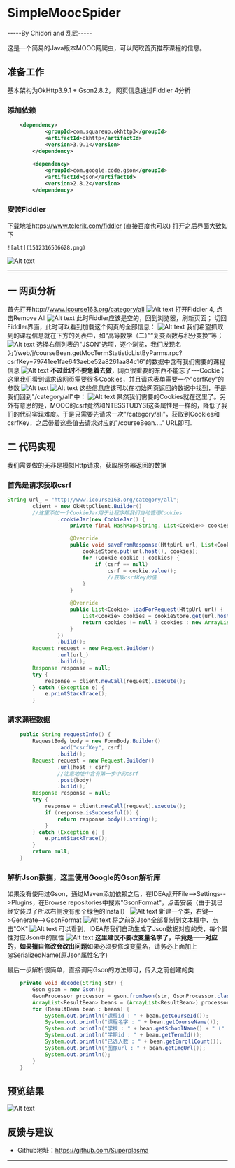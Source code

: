 # SimpleMoocSpider


-----By Chidori and 乱武-----

这是一个简易的Java版本MOOC网爬虫，可以爬取首页推荐课程的信息。



## 准备工作

基本架构为OkHttp3.9.1 + Gson2.8.2， 网页信息通过Fiddler 4分析

### 添加依赖
``` xml
	<dependency>
            <groupId>com.squareup.okhttp3</groupId>
            <artifactId>okhttp</artifactId>
            <version>3.9.1</version>
        </dependency>
        
        <dependency>
            <groupId>com.google.code.gson</groupId>
            <artifactId>gson</artifactId>
            <version>2.8.2</version>
        </dependency>
```
### 安装Fiddler

下载地址https://www.telerik.com/fiddler (直接百度也可以)
打开之后界面大致如下
```
![alt](1512316536628.png)
```
![Alt text](1512316536628.png)


----------

## 一 网页分析
首先打开http://www.icourse163.org/category/all
![Alt text](./1512316715141.png)
打开Fiddler 4, 点击Remove All
![Alt text](1512316849686.png)
此时Fiddler应该是空的，回到浏览器，刷新页面；
切回Fiddler界面，此时可以看到加载这个网页的全部信息：
![Alt text](1512316981464.png)
我们希望抓取到的课程信息就在下方的列表中，如“高等数学（二）”“复变函数与积分变换”等；
![Alt text](1512317050446.png)
选择右侧列表的"JSON"选项，逐个浏览，我们发现名为“/web/j/courseBean.getMocTermStatisticListByParms.rpc?csrfKey=79741ee1fae643aebe52a8261aa84c16”的数据中含有我们需要的课程信息
![Alt text](1512317204223.png)
**不过此时不要急着去做**，网页很重要的东西不能忘了---Cookie；这里我们看到请求该网页需要很多Cookies，并且请求表单需要一个"csrfKey"的参数
![Alt text](1512317588051.png)
![Alt text](1512317625537.png)
这些信息应该可以在初始网页返回的数据中找到，于是我们回到"/category/all"中：
![Alt text](1512317707063.png)
果然我们需要的Cookies就在这里了。另外有意思的是，MOOC的csrf竟然和NTESSTUDYSI这条属性是一样的，降低了我们的代码实现难度。于是只需要先请求一次"/category/all"，获取到Cookies和csrfKey，之后带着这些值去请求对应的"/courseBean...." URL即可.




## 二 代码实现

我们需要做的无非是模拟Http请求，获取服务器返回的数据
### 首先是请求获取csrf

    
``` java
String url_ = "http://www.icourse163.org/category/all";
        client = new OkHttpClient.Builder()
        //这里添加一个CookieJar用于让程序帮我们自动管理Cookies
                .cookieJar(new CookieJar() {
                    private final HashMap<String, List<Cookie>> cookieStore = new HashMap<>();

                    @Override
                    public void saveFromResponse(HttpUrl url, List<Cookie> cookies) {
                        cookieStore.put(url.host(), cookies);
                        for (Cookie cookie : cookies) {
                            if (csrf == null)
                                csrf = cookie.value();
                                //获取csrfKey的值
                        }
                    }

                    @Override
                    public List<Cookie> loadForRequest(HttpUrl url) {
                        List<Cookie> cookies = cookieStore.get(url.host());
                        return cookies != null ? cookies : new ArrayList<Cookie>();
                    }
                })
                .build();
        Request request = new Request.Builder()
                .url(url_)
                .build();
        Response response = null;
        try {
            response = client.newCall(request).execute();
        } catch (Exception e) {
            e.printStackTrace();
        }
```
### 请求课程数据
```java
    public String requestInfo() {
        RequestBody body = new FormBody.Builder()
                .add("csrfKey", csrf)
                .build();
        Request request = new Request.Builder()
                .url(host + csrf)
                //注意地址中含有第一步中的csrf
                .post(body)
                .build();
        Response response = null;
        try {
            response = client.newCall(request).execute();
            if (response.isSuccessful()) {
                return response.body().string();
            }
        } catch (Exception e) {
            e.printStackTrace();
        }
        return null;
    }
```
### 解析Json数据，这里使用Google的Gson解析库
如果没有使用过Gson，通过Maven添加依赖之后，在IDEA点开File-->Settings-->Plugins，在Browse repositories中搜索"GsonFormat"，点击安装（由于我已经安装过了所以右侧没有那个绿色的Install）
![Alt text](1512318408493.png)
新建一个类，右键-->Generate-->GsonFormat
![Alt text](./1512318487494.png)
将之前的Json全部复制到文本框中，点击"OK"
![Alt text](1512318552769.png)
可以看到，IDEA帮我们自动生成了Json数据对应的类，每个属性对应Json中的属性
![Alt text](1512318610894.png)
**这里建议不要改变量名字了，毕竟是一一对应的，如果擅自修改会改出问题**如果必须要修改变量名，请务必上面加上@SerializedName(原Json属性名字)

最后一步解析很简单，直接调用Gson的方法即可，传入之前创建的类
```java
    private void decode(String str) {
        Gson gson = new Gson();
        GsonProcessor processor = gson.fromJson(str, GsonProcessor.class);
        ArrayList<ResultBean> beans = (ArrayList<ResultBean>) processor.getResult();
        for (ResultBean bean : beans) {
            System.out.println("课程id : " + bean.getCourseId());
            System.out.println("课程名字 : " + bean.getCourseName());
            System.out.println("学校 : " + bean.getSchoolName() + " (" + bean.getSchoolShortName() + ")");
            System.out.println("学期id : " + bean.getTermId());
            System.out.println("已选人数 : " + bean.getEnrollCount());
            System.out.println("图像url : " + bean.getImgUrl());
            System.out.println();
        }
    }
```
## 预览结果
![Alt text](1512318882567.png)



## 反馈与建议
- Github地址：<https://github.com/Superplasma>

---------
